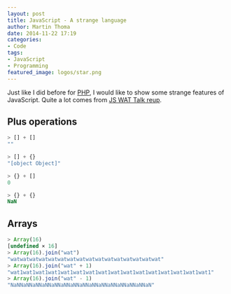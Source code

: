 ```yaml
---
layout: post
title: JavaScript - A strange language
author: Martin Thoma
date: 2014-11-22 17:19
categories:
- Code
tags:
- JavaScript
- Programming
featured_image: logos/star.png
---
```


Just like I did before for [PHP](http://martin-thoma.com/php-a-strange-language/),
I would like to show some strange features of JavaScript. Quite a lot comes
from [JS WAT Talk reup](https://www.youtube.com/watch?v=FqhZZNUyVFM).

## Plus operations

```javascript
> [] + []
""
```

```javascript
> [] + {}
"[object Object]"
```

```javascript
> {} + []
0
```

```javascript
> {} + {}
NaN
```

## Arrays

```javascript
> Array(16)
[undefined × 16]
> Array(16).join("wat")
"watwatwatwatwatwatwatwatwatwatwatwatwatwatwatwat"
> Array(16).join("wat" + 1)
"wat1wat1wat1wat1wat1wat1wat1wat1wat1wat1wat1wat1wat1wat1wat1wat1"
> Array(16).join("wat" - 1)
"NaNNaNNaNNaNNaNNaNNaNNaNNaNNaNNaNNaNNaNNaNNaN"
```